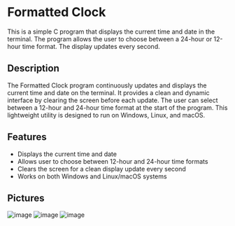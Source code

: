 # Formatted Clock

This is a simple C program that displays the current time and date in the terminal. The program allows the user to choose between a 24-hour or 12-hour time format. The display updates every second.

## Description
The Formatted Clock program continuously updates and displays the current time and date on the terminal. It provides a clean and dynamic interface by clearing the screen before each update. The user can select between a 12-hour and 24-hour time format at the start of the program. This lightweight utility is designed to run on Windows, Linux, and macOS.

## Features
- Displays the current time and date
- Allows user to choose between 12-hour and 24-hour time formats
- Clears the screen for a clean display update every second
- Works on both Windows and Linux/macOS systems

## Pictures
![image](https://github.com/user-attachments/assets/6e8a490f-21fd-47df-8a07-f8760b8cb8fc)
![image](https://github.com/user-attachments/assets/2e7da598-7bc5-430a-bf69-2676139fbfd2)
![image](https://github.com/user-attachments/assets/25bef4bf-d1df-44fa-a59c-e19b952fa593)







